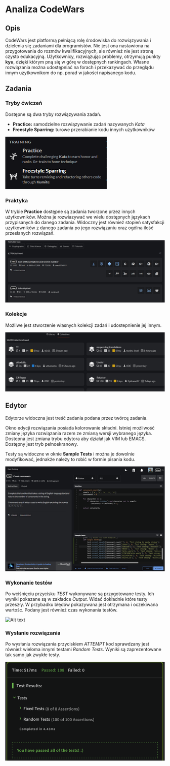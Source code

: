 # Analiza CodeWars

## Opis

CodeWars jest platformą pełniącą rolę środowiska do rozwiązywania i dzielenia się zadaniami dla programistów. Nie jest ona nastawiona na przygotowania do rozmów kwalifikacyjnych, ale również nie jest stroną czysto edukacyjną. Użytkownicy, rozwiązując problemy, otrzymują punkty **kyu**, dzięki którym pną się w górę w dostępnych rankingach. Własne rozwiązania można udostępniać na forach i przekazywać do przeglądu innym użytkownikom do np. porad w jakości napisanego kodu.

## Zadania

### Tryby ćwiczeń

Dostępne są dwa tryby rozwiązywania zadań.

- **Practice:** samodzielne rozwiązywanie zadań nazywanych _Kata_
- **Freestyle Sparring:** turowe przerabianie kodu innych użytkowników

![Alt text](img/image.png)

### Praktyka

W trybie **Practice** dostępne są zadania tworzone przez innych użytkowników. Można je rozwiazywać we wielu dostępnych językach przypisanych do danego zadania. Widoczny jest również stopień satysfakcji uzytkowników z danego zadania po jego rozwiązaniu oraz ogólna ilość przesłanych rozwiązań.

![Alt text](img/image-1.png)

### Kolekcje

Możliwe jest stworzenie własnych kolekcji zadań i udostepnienie jej innym.

![Alt text](img/image-2.png)

## Edytor

Edytorze widoczna jest treść zadania podana przez twórcę zadania.

Okno edycji rozwiązania posiada kolorowanie składni. Istniej możliwość zmiany języka rozwiązania razem ze zmianą wersji wybranego języka. Dostepna jest zmiana trybu edytora aby działał jak VIM lub EMACS. Dostępny jest tryb pełnoekranowy.

Testy są widoczne w oknie **Sample Tests** i można je dowolnie modyfikować, jednakże należy to robić w formie pisania kodu.

![Alt text](img/image-3.png)

### Wykonanie testów

Po wciśnięciu przycisku _TEST_ wykonywane są przygotowane testy. Ich wyniki pokazane są w zakładce _Output_. Widać dokładnie które testy przeszły. W przybadku błędów pokazywana jest otrzymana i oczekiwana wartośc. Podany jest również czas wykonania testów.

![Alt text](img/mage-5.png)

### Wysłanie rozwiązania

Po wysłaniu rozwiązania przyciskiem _ATTEMPT_ kod sprawdzany jest również wieloma innymi testami _Random Tests_. Wyniki są zaprezentowane tak samo jak zwykłe testy.

![Alt text](img/image-4.png)
